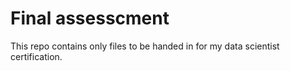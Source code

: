 # Final assesscment 
This repo contains only files to be handed in for my data scientist certification.

